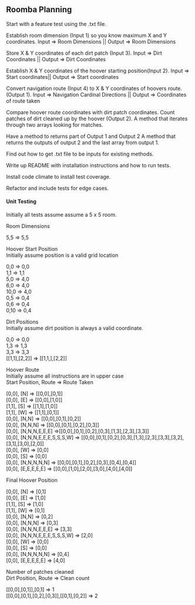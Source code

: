 ## Roomba Planning

Start with a feature test using the .txt file.

Establish room dimension (Input 1)  so you know maximum X and Y coordinates.
Input => Room Dimensions || Output => Room Dimensions

Store X & Y coordinates of each dirt patch (Input 3).
Input => Dirt Coordinates || Output => Dirt Coordinates

Establish X & Y coordinates of the hoover starting position(Input 2).
Input => Start coordinates|| Output => Start coordinates

Convert navigation route (Input 4) to  X & Y coordinates of hoovers route. (Output 1).
Input => Navigation Cardinal Directions || Output =>  Coordinates of route taken

Compare hoover route coordinates with dirt patch coordinates. Count patches of dirt cleaned up by the hoover (Output 2).
A method that iterates through two arrays looking for matches.

Have a method to returns part of Output 1 and Output 2
A method that returns the outputs of output 2 and the last array from output 1.

Find out how to get .txt file to be inputs for existing methods.

Write up README with installation instructions and how to run tests.

Install code climate to install test coverage.

Refactor and include tests for edge cases.

#### Unit Testing

Initially all tests assume assume a 5 x 5 room.

Room Dimensions

5,5 => 5,5

Hoover Start Position <br>
Initially assume position is a valid grid location

0,0 => 0,0 <br>
1,1 => 1,1 <br>
5,0 => 4,0 <br>
6,0 => 4,0<br>
10,0 => 4,0<br>
0,5 => 0,4<br>
0,6 => 0,4<br>
0,10 => 0,4<br>

Dirt Positions<br>
Initially assume dirt position is always a valid coordinate.

0,0 => 0,0<br>
1,3 => 1,3<br>
3,3 => 3,3<br>
[[1,1],[2,2]] => [[1,1,],[2,2]]<br>

Hoover Route<br>
Initially assume all instructions are in upper case<br>
Start Position, Route => Route Taken<br>

[0,0], [N] => [[0,0],[0,1]]<br>
[0,0], [E] => [[0,0],[1,0]]<br>
[1,1], [S] => [[1,1],[1,0]]<br>
[1,1], [W] => [[1,1],[0,1]]<br>
[0,0], [N,N] => [[0,0],[0,1],[0,2]]<br>
[0,0], [N,N,N] => [[0,0],[0,1],[0,2],[0,3]]<br>
[0,0], [N,N,N,E,E,E] =>[[0,0],[0,1],[0,2],[0,3],[1,3],[2,3],[3,3]]<br>
[0,0], [N,N,N,E,E,E,S,S,S,W] => [[0,0],[0,1],[0,2],[0,3],[1,3],[2,3],[3,3],[3,2],[3,1],[3,0],[2,0]]<br>
[0,0], [W] => [0,0]<br>
[0,0], [S] => [0,0]<br>
[0,0], [N,N,N,N,N] => [[0,0],[0,1],[0,2],[0,3],[0,4],[0,4]]<br>
[0,0], [E,E,E,E,E] => [[0,0],[1,0],[2,0],[3,0],[4,0],[4,0]]<br>

Final Hoover Position

[0,0], [N] => [0,1]<br>
[0,0], [E] => [1,0]<br>
[1,1], [S] => [1,0]<br>
[1,1], [W] => [0,1]<br>
[0,0], [N,N] => [0,2]<br>
[0,0], [N,N,N] => [0,3]<br>
[0,0], [N,N,N,E,E,E] => [3,3]<br>
[0,0], [N,N,N,E,E,E,S,S,S,W] => [2,0]<br>
[0,0], [W] => [0,0]<br>
[0,0], [S] => [0,0]<br>
[0,0], [N,N,N,N,N] => [0,4]<br>
[0,0], [E,E,E,E,E] => [4,0]<br>

Number of patches cleaned<br>
Dirt Position, Route => Clean count

[[0,0],[0,1]],[0,1] => 1<br>
[[0,0],[0,1],[0,2],[0,3]],[[0,1],[0,2]] => 2
